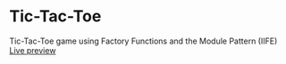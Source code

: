 # Tic-Tac-Toe
Tic-Tac-Toe game using Factory Functions and the Module Pattern (IIFE) 
<a href = "">Live preview </a>
